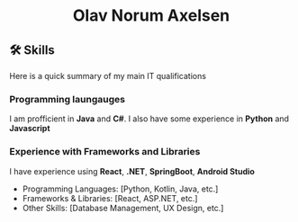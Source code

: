 <h1 align="center">
  Olav Norum Axelsen
</h1>

## 🛠 Skills 
Here is a quick summary of my main IT qualifications
### Programming laungauges
I am profficient in **Java** and **C#**. I also have some experience in **Python** and **Javascript**

### Experience with Frameworks and Libraries
I have experience using **React**, **.NET**, **SpringBoot**, **Android Studio**
  

  * Programming Languages: [Python, Kotlin, Java, etc.]
  * Frameworks & Libraries: [React, ASP.NET, etc.]
  * Other Skills: [Database Management, UX Design, etc.]

